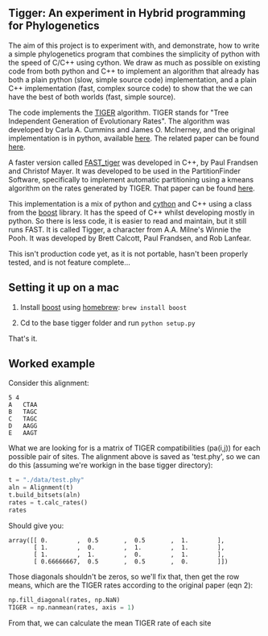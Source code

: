 ## Tigger: An experiment in Hybrid programming for Phylogenetics

The aim of this project is to experiment with, and demonstrate, how to write a simple phylogenetics program that combines the simplicity of python with the speed of C/C++ using cython. We draw as much as possible on existing code from both python and C++ to implement an algorithm that already has both a plain python (slow, simple source code) implementation, and a plain C++ implementation (fast, complex source code) to show that the we can have the best of both worlds (fast, simple source).

The code implements the [TIGER][tiger] algorithm. TIGER stands for "Tree Independent Generation of Evolutionary Rates". The algorithm was developed by Carla A. Cummins and James O. McInerney, and the original implementation is in python, available [here][tiger]. The related paper can be found [here][paper].

A faster version called [FAST_tiger][fast_tiger] was developed in C++, by Paul Frandsen and Christof Mayer. It was developed to be used in the PartitionFinder Software, specifically to implement automatic partitioning using a kmeans algorithm on the rates generated by TIGER. That paper can be found [here][kmeans].

This implementation is a mix of python and [cython][cython] and C++ using a class from the [boost][boost] library. It has the speed of C++ whilst developing mostly in python. So there is less code, it is easier to read and maintain, but it still runs FAST. It is called Tigger, a character from A.A. Milne's Winnie the Pooh. It was developed by Brett Calcott, Paul Frandsen, and Rob Lanfear.

This isn't production code yet, as it is not portable, hasn't been properly tested, and is not feature complete...

## Setting it up on a mac

1. Install [boost][boost] using [homebrew][homebrew]: ```brew install boost```

2. Cd to the base tigger folder and run ```python setup.py```

That's it.

## Worked example

Consider this alignment:

```
5 4
A 	CTAA
B   TAGC
C   TAGC
D	AAGG
E	AAGT	
```

What we are looking for is a matrix of TIGER compatibilities (pa(i,j)) for each possible pair of sites. The alignment above is saved as 'test.phy', so we can do this (assuming we're workign in the base tigger directory):

```python
t = "./data/test.phy"
aln = Alignment(t)
t.build_bitsets(aln)
rates = t.calc_rates()
rates
```

Should give you:

```
array([[ 0.        ,  0.5       ,  0.5       ,  1.        ],
       [ 1.        ,  0.        ,  1.        ,  1.        ],
       [ 1.        ,  1.        ,  0.        ,  1.        ],
       [ 0.66666667,  0.5       ,  0.5       ,  0.        ]])
```

Those diagonals shouldn't be zeros, so we'll fix that, then get the row means, which are the TIGER rates according to the original paper (eqn 2):

```python
np.fill_diagonal(rates, np.NaN)
TIGER = np.nanmean(rates, axis = 1)
```


From that, we can calculate the mean TIGER rate of each site

[kmeans]:http://www.biomedcentral.com/1471-2148/15/13 

[tiger]: http://bioinf.nuim.ie/tiger/

[paper]: http://sysbio.oxfordjournals.org/content/60/6/833

[fast_tiger]: https://github.com/pbfrandsen/fast_TIGER 

[cython]: http://cython.org/

[boost]: http://www.boost.org/ 

[homebrew]:http://brew.sh/
